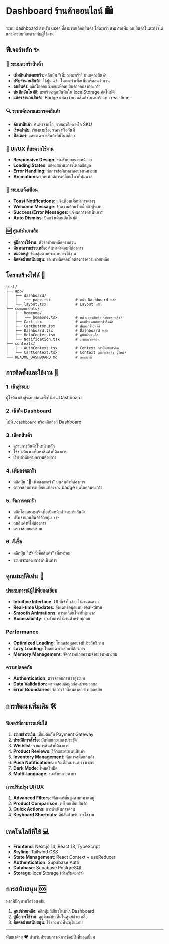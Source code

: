 # Dashboard ร้านค้าออนไลน์ 🛍️

ระบบ dashboard สำหรับ user ที่สามารถเลือกสินค้า ใส่ตะกร้า สามารถเพิ่ม ลบ สินค้าในตะกร้าได้ และมีระบบที่สะดวกกับผู้ใช้งาน

## ฟีเจอร์หลัก ✨

### 🛒 ระบบตะกร้าสินค้า
- **เพิ่มสินค้าลงตะกร้า**: คลิกปุ่ม "เพิ่มลงตะกร้า" บนแต่ละสินค้า
- **ปรับจำนวนสินค้า**: ใช้ปุ่ม +/- ในตะกร้าเพื่อเพิ่มหรือลดจำนวน
- **ลบสินค้า**: คลิกไอคอนถังขยะเพื่อลบสินค้าออกจากตะกร้า
- **บันทึกอัตโนมัติ**: ตะกร้าจะถูกบันทึกใน localStorage อัตโนมัติ
- **แสดงจำนวนสินค้า**: Badge แสดงจำนวนสินค้าในตะกร้าแบบ real-time

### 🔍 ระบบค้นหาและกรองสินค้า
- **ค้นหาสินค้า**: ค้นหาจากชื่อ, รายละเอียด หรือ SKU
- **เรียงลำดับ**: เรียงตามชื่อ, ราคา หรือวันที่
- **ฟิลเตอร์**: แสดงเฉพาะสินค้าที่มีในสต็อก

### 📱 UI/UX ที่สะดวกใช้งาน
- **Responsive Design**: รองรับทุกขนาดหน้าจอ
- **Loading States**: แสดงสถานะการโหลดข้อมูล
- **Error Handling**: จัดการข้อผิดพลาดอย่างเหมาะสม
- **Animations**: เอฟเฟกต์การเคลื่อนไหวที่นุ่มนวล

### 🔔 ระบบแจ้งเตือน
- **Toast Notifications**: แจ้งเตือนเมื่อทำการต่างๆ
- **Welcome Message**: ข้อความต้อนรับเมื่อเข้าสู่ระบบ
- **Success/Error Messages**: แจ้งผลการดำเนินการ
- **Auto Dismiss**: ปิดแจ้งเตือนอัตโนมัติ

### 🆘 ศูนย์ช่วยเหลือ
- **คู่มือการใช้งาน**: หัวข้อช่วยเหลือครบถ้วน
- **ค้นหาความช่วยเหลือ**: ค้นหาคำตอบที่ต้องการ
- **หมวดหมู่**: จัดกลุ่มตามประเภทการใช้งาน
- **ติดต่อฝ่ายสนับสนุน**: ช่องทางติดต่อเมื่อต้องการความช่วยเหลือ

## โครงสร้างไฟล์ 📁

```
test/
├── app/
│   ├── dashboard/
│   │   └── page.tsx           # หน้า Dashboard หลัก
│   └── layout.tsx             # Layout หลัก
├── components/
│   ├── homeone/
│   │   └── homeone.tsx        # หน้าแสดงสินค้า (อัพเดทแล้ว)
│   ├── Cart.tsx               # คอมโพเนนต์ตะกร้าสินค้า
│   ├── CartButton.tsx         # ปุ่มตะกร้าสินค้า
│   ├── Dashboard.tsx          # Dashboard หลัก
│   ├── HelpCenter.tsx         # ศูนย์ช่วยเหลือ
│   └── Notification.tsx       # ระบบแจ้งเตือน
├── contexts/
│   ├── AuthContext.tsx        # Context การยืนยันตัวตน
│   └── CartContext.tsx        # Context ตะกร้าสินค้า (ใหม่)
└── README_DASHBOARD.md        # เอกสารนี้
```

## การติดตั้งและใช้งาน 🚀

### 1. เข้าสู่ระบบ
ผู้ใช้ต้องเข้าสู่ระบบก่อนเพื่อใช้งาน Dashboard

### 2. เข้าถึง Dashboard
ไปที่ `/dashboard` หรือคลิกลิงก์ Dashboard

### 3. เลือกสินค้า
- ดูรายการสินค้าในหน้าหลัก
- ใช้ช่องค้นหาเพื่อหาสินค้าที่ต้องการ
- เรียงลำดับตามความต้องการ

### 4. เพิ่มลงตะกร้า
- คลิกปุ่ม "🛒 เพิ่มลงตะกร้า" บนสินค้าที่ต้องการ
- ตรวจสอบการเปลี่ยนแปลงของ badge บนไอคอนตะกร้า

### 5. จัดการตะกร้า
- คลิกไอคอนตะกร้าเพื่อเปิดหน้าต่างตะกร้าสินค้า
- ปรับจำนวนสินค้าด้วยปุ่ม +/-
- ลบสินค้าที่ไม่ต้องการ
- ตรวจสอบยอดรวม

### 6. สั่งซื้อ
- คลิกปุ่ม "💳 สั่งซื้อสินค้า" เมื่อพร้อม
- ระบบจะแสดงการดำเนินการ

## คุณสมบัติเด่น 🌟

### ประสบการณ์ผู้ใช้ที่ยอดเยี่ยม
- **Intuitive Interface**: UI ที่เข้าใจง่าย ใช้งานสะดวก
- **Real-time Updates**: อัพเดทข้อมูลแบบ real-time
- **Smooth Animations**: การเคลื่อนไหวที่นุ่มนวล
- **Accessibility**: รองรับการใช้งานสำหรับทุกคน

### Performance
- **Optimized Loading**: โหลดข้อมูลอย่างมีประสิทธิภาพ
- **Lazy Loading**: โหลดเฉพาะส่วนที่ต้องการ
- **Memory Management**: จัดการหน่วยความจำอย่างเหมาะสม

### ความปลอดภัย
- **Authentication**: ตรวจสอบการเข้าสู่ระบบ
- **Data Validation**: ตรวจสอบข้อมูลก่อนประมวลผล
- **Error Boundaries**: จัดการข้อผิดพลาดอย่างปลอดภัย

## การพัฒนาเพิ่มเติม 🛠️

### ฟีเจอร์ที่สามารถเพิ่มได้
1. **ระบบชำระเงิน**: เชื่อมต่อกับ Payment Gateway
2. **ประวัติการสั่งซื้อ**: บันทึกและแสดงประวัติ
3. **Wishlist**: รายการสินค้าที่ต้องการ
4. **Product Reviews**: รีวิวและคะแนนสินค้า
5. **Inventory Management**: จัดการสต็อกสินค้า
6. **Push Notifications**: แจ้งเตือนผ่านเบราว์เซอร์
7. **Dark Mode**: โหมดธีมมืด
8. **Multi-language**: รองรับหลายภาษา

### การปรับปรุง UI/UX
1. **Advanced Filters**: ฟิลเตอร์ขั้นสูงตามหมวดหมู่
2. **Product Comparison**: เปรียบเทียบสินค้า
3. **Quick Actions**: การดำเนินการด่วน
4. **Keyboard Shortcuts**: คีย์ลัดสำหรับการใช้งาน

## เทคโนโลยีที่ใช้ 💻

- **Frontend**: Next.js 14, React 18, TypeScript
- **Styling**: Tailwind CSS
- **State Management**: React Context + useReducer
- **Authentication**: Supabase Auth
- **Database**: Supabase PostgreSQL
- **Storage**: localStorage (สำหรับตะกร้า)

## การสนับสนุน 🆘

หากมีปัญหาหรือข้อสงสัย:

1. **ศูนย์ช่วยเหลือ**: คลิกปุ่มสีเขียวในหน้า Dashboard
2. **คู่มือการใช้งาน**: ดูคู่มือฉบับเต็มในศูนย์ช่วยเหลือ
3. **ติดต่อฝ่ายสนับสนุน**: ใช้ช่องทางที่ระบุในแอป

---

พัฒนาด้วย ❤️ สำหรับประสบการณ์การช้อปปิ้งที่ยอดเยี่ยม